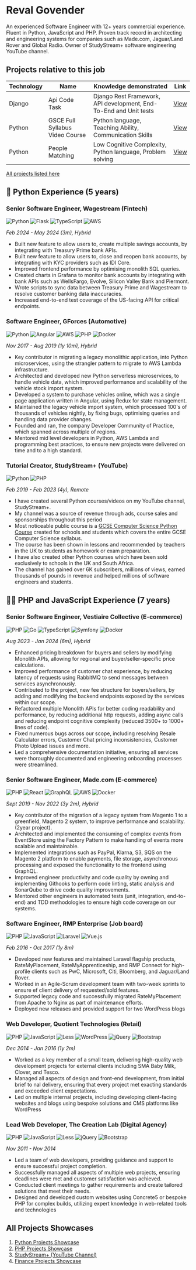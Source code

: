 # Reval Govender

An experienced Software Engineer with 12+ years commercial experience. Fluent in Python, JavaScript and PHP. Proven
track record in architecting and engineering systems for companies such as Made.com, Jaguar/Land Rover and Global Radio.
Owner of StudyStream+ software engineering YouTube channel.

## Projects relative to this job

| Technology | Name                            | Knowledge demonstrated                                            | Link                                                                                        |
|------------|---------------------------------|-------------------------------------------------------------------|---------------------------------------------------------------------------------------------|
| Django     | Api Code Task                   | Django Rest Framework, API development, End-To-End and Unit tests | [View](https://github.com/revalgovender/django-api-exercise/tree/main)                      |
| Python     | GSCE Full Syllabus Video Course | Python language, Teaching Ability, Communication Skills           | [View](https://www.youtube.com/watch?v=lv8Tl5lBJC0&list=PLrIm-p2rpV0Hczso9dnu_sAJucaaAD_Hc) |
| Python     | People Matching                 | Low Cognitive Complexity, Python language, Problem solving        | [View](https://github.com/revalgovender/people-matching-python/blob/main/main.py)           |

[All projects listed here](#all-projects-showcases)

## 🐍 Python Experience (5 years)

### Senior Software Engineer, Wagestream (Fintech)

![Python](https://img.shields.io/badge/python-3670A0?style=for-the-badge&logo=python&logoColor=ffdd54)
![Flask](https://img.shields.io/badge/flask-%23000.svg?style=for-the-badge&logo=flask&logoColor=white)
![TypeScript](https://img.shields.io/badge/typescript-%23007ACC.svg?style=for-the-badge&logo=typescript&logoColor=white)
![AWS](https://img.shields.io/badge/AWS-%23FF9900.svg?style=for-the-badge&logo=amazon-aws&logoColor=white)

*Feb 2024 - May 2024 (3m), Hybrid*

- Built new feature to allow users to, create multiple savings accounts, by integrating with Treasury Prime bank APIs.
- Built new feature to allow users to, close and reopen bank accounts, by integrating with KYC providers such as
  IDI Core.
- Improved frontend performance by optimising monolith SQL queries.
- Created charts in Grafana to monitor bank accounts by integrating with bank APIs such as WellsFargo, Evolve,
  Silicon Valley Bank and Piermont.
- Wrote scripts to sync data between Treasury Prime and Wagestream to resolve customer banking data inaccuracies.
- Increased end-to-end test coverage of the US-facing API for critical endpoints.

### Software Engineer, GForces (Automotive)

![Python](https://img.shields.io/badge/python-3670A0?style=for-the-badge&logo=python&logoColor=ffdd54)
![Angular](https://img.shields.io/badge/angular-%23DD0031.svg?style=for-the-badge&logo=angular&logoColor=white)
![AWS](https://img.shields.io/badge/AWS-%23FF9900.svg?style=for-the-badge&logo=amazon-aws&logoColor=white)
![PHP](https://img.shields.io/badge/php-%23777BB4.svg?style=for-the-badge&logo=php&logoColor=white)
![Docker](https://img.shields.io/badge/docker-%230db7ed.svg?style=for-the-badge&logo=docker&logoColor=white)

*Nov 2017 - Aug 2019 (1y 10m), Hybrid*

- Key contributor in migrating a legacy monolithic application, into Python microservices, using the strangler pattern
  to migrate to AWS Lambda infrastructure.
- Architected and developed new Python serverless microservices, to handle vehicle data, which improved performance and
  scalability of the vehicle stock import system.
- Developed a system to purchase vehicles online, which was a single page application written in Angular, using Redux
  for state management.
- Maintained the legacy vehicle import system, which processed 100's of thousands of vehicles nightly, by fixing bugs,
  optimising queries and handling data provider changes.
- Founded and ran, the company Developer Community of Practice, which spanned across multiple of regions.
- Mentored mid level developers in Python, AWS Lambda and programming best practices, to ensure new projects were
  delivered on time and to a high standard.

### Tutorial Creator, StudyStream+ (YouTube)

![Python](https://img.shields.io/badge/python-3670A0?style=for-the-badge&logo=python&logoColor=ffdd54)
![PHP](https://img.shields.io/badge/php-%23777BB4.svg?style=for-the-badge&logo=php&logoColor=white)

*Feb 2019 - Feb 2023 (4y), Remote*

- I have created several Python courses/videos on my YouTube channel, StudyStream+.
- My channel was a source of revenue through ads, course sales and sponsorships throughout this period
- Most noticeable public course is
  a [GCSE Computer Science Python Course](https://www.youtube.com/watch?v=lv8Tl5lBJC0&t=2s) created for schools and
  students which covers the entire GCSE Computer Science syllabus.
- The course has been shown in lessons and recommended by teachers in the UK to students as homework or exam
  preparation.
- I have also created other Python courses which have been sold exclusively to schools in the UK and South Africa.
- The channel has gained over 6K subscribers, millions of views, earned thousands of pounds in revenue and helped
  millions of software engineers and students.

## 👨‍💻 PHP and JavaScript Experience (7 years)

### Senior Software Engineer, Vestiaire Collective (E-commerce)

![PHP](https://img.shields.io/badge/php-%23777BB4.svg?style=for-the-badge&logo=php&logoColor=white)
![Go](https://img.shields.io/badge/go-%2300ADD8.svg?style=for-the-badge&logo=go&logoColor=white)
![TypeScript](https://img.shields.io/badge/typescript-%23007ACC.svg?style=for-the-badge&logo=typescript&logoColor=white)
![Symfony](https://img.shields.io/badge/symfony-%23000000.svg?style=for-the-badge&logo=symfony&logoColor=white)
![Docker](https://img.shields.io/badge/docker-%230db7ed.svg?style=for-the-badge&logo=docker&logoColor=white)

*Aug 2023 - Jan 2024 (6m), Hybrid*

- Enhanced pricing breakdown for buyers and sellers by modifying Monolith APIs, allowing for regional and
  buyer/seller-specific price calculations.
- Improved performance of customer chat experience, by reducing latency of requests using RabbitMQ to send messages
  between services asynchronously.
- Contributed to the project, new fee structure for buyers/sellers, by adding and modifying the backend
  endpoints exposed by the services within our scope.
- Refactored multiple Monolith APIs for better coding readability and performance, by reducing additional http requests,
  adding async calls and reducing endpoint cognitive complexity (reduced 3500+ to 1000+ lines of code).
- Fixed numerous bugs across our scope, including resolving Resale Calculator errors, Customer Chat pricing
  inconsistencies, Customer Photo Upload issues and more.
- Led a comprehensive documentation initiative, ensuring all services were thoroughly documented and engineering
  onboarding processes were streamlined.

### Senior Software Engineer, Made.com (E-commerce)

![PHP](https://img.shields.io/badge/php-%23777BB4.svg?style=for-the-badge&logo=php&logoColor=white)
![React](https://img.shields.io/badge/react-%2320232a.svg?style=for-the-badge&logo=react&logoColor=%2361DAFB)
![GraphQL](https://img.shields.io/badge/-GraphQL-E10098?style=for-the-badge&logo=graphql&logoColor=white)
![AWS](https://img.shields.io/badge/AWS-%23FF9900.svg?style=for-the-badge&logo=amazon-aws&logoColor=white)
![Docker](https://img.shields.io/badge/docker-%230db7ed.svg?style=for-the-badge&logo=docker&logoColor=white)

*Sept 2019 - Nov 2022 (3y 2m), Hybrid*

- Key contributor of the migration of a legacy system from Magento 1 to a greenfield, Magento 2 system, to improve
  performance and scalability. (2year project).
- Architected and implemented the consuming of complex events from EventStore using the Factory Pattern to make
  handling of events more scalable and maintainable.
- Implemented integrations such as PayPal, Klarna, S3, SQS on the Magento 2 platform to enable payments, file storage,
  asynchronous processing and exposed the functionality to the frontend using GraphQL.
- Improved engineer productivity and code quality by owning and implementing Githooks to perform code linting, static
  analysis and SonarQube to drive code quality improvements.
- Mentored other engineers in automated tests (unit, integration, end-to-end) and TDD methodologies to ensure high code
  coverage on our systems.

### Software Engineer, RMP Enterprise (Job board)

![PHP](https://img.shields.io/badge/php-%23777BB4.svg?style=for-the-badge&logo=php&logoColor=white)
![JavaScript](https://img.shields.io/badge/javascript-%23323330.svg?style=for-the-badge&logo=javascript&logoColor=%23F7DF1E)
![Laravel](https://img.shields.io/badge/laravel-%23FF2D20.svg?style=for-the-badge&logo=laravel&logoColor=white)
![Vue.js](https://img.shields.io/badge/vuejs-%2335495e.svg?style=for-the-badge&logo=vuedotjs&logoColor=%234FC08D)

*Feb 2016 - Oct 2017 (1y 8m)*

- Developed new features and maintained Laravel flagship products, RateMyPlacement, RateMyApprenticeship, and
  RMP Connect for high-profile clients such as PwC, Microsoft, Citi, Bloomberg, and Jaguar/Land Rover.
- Worked in an Agile-Scrum development team with two-week sprints to ensure ef client delivery of requested/sold
  features.
- Supported legacy code and successfully migrated RateMyPlacement from Apache to Nginx as part of maintenance efforts.
- Deployed new releases and provided support for two WordPress blogs

### Web Developer, Quotient Technologies (Retail)

![PHP](https://img.shields.io/badge/php-%23777BB4.svg?style=for-the-badge&logo=php&logoColor=white)
![JavaScript](https://img.shields.io/badge/javascript-%23323330.svg?style=for-the-badge&logo=javascript&logoColor=%23F7DF1E)
![Less](https://img.shields.io/badge/less-2B4C80?style=for-the-badge&logo=less&logoColor=white)
![WordPress](https://img.shields.io/badge/WordPress-%23117AC9.svg?style=for-the-badge&logo=WordPress&logoColor=white)
![jQuery](https://img.shields.io/badge/jquery-%230769AD.svg?style=for-the-badge&logo=jquery&logoColor=white)
![Bootstrap](https://img.shields.io/badge/bootstrap-%238511FA.svg?style=for-the-badge&logo=bootstrap&logoColor=white)

*Dec 2014 - Jan 2016 (1y 2m)*

- Worked as a key member of a small team, delivering high-quality web development projects for external clients
  including SMA Baby Milk, Clover, and Tesco.
- Managed all aspects of design and front-end development, from initial brief to nal delivery, ensuring that every
  project met exacting standards and exceeded client expectations.
- Led on multiple internal projects, including developing client-facing websites and blogs using bespoke solutions and
  CMS platforms like WordPress

### Lead Web Developer, The Creation Lab (Digital Agency)

![PHP](https://img.shields.io/badge/php-%23777BB4.svg?style=for-the-badge&logo=php&logoColor=white)
![JavaScript](https://img.shields.io/badge/javascript-%23323330.svg?style=for-the-badge&logo=javascript&logoColor=%23F7DF1E)
![Less](https://img.shields.io/badge/less-2B4C80?style=for-the-badge&logo=less&logoColor=white)
![jQuery](https://img.shields.io/badge/jquery-%230769AD.svg?style=for-the-badge&logo=jquery&logoColor=white)
![Bootstrap](https://img.shields.io/badge/bootstrap-%238511FA.svg?style=for-the-badge&logo=bootstrap&logoColor=white)

*Nov 2011 - Nov 2014*

- Led a team of web developers, providing guidance and support to ensure successful project completion.
- Successfully managed all aspects of multiple web projects, ensuring deadlines were met and customer satisfaction was
  achieved.
- Conducted client meetings to gather requirements and create tailored solutions that meet their needs.
- Designed and developed custom websites using Concrete5 or bespoke PHP for complex builds, utilizing expert knowledge
  in web-related tools and technologies

## All Projects Showcases

1. [Python Projects Showcase](https://github.com/revalgovender/python-projects-showcase)
2. [PHP Projects Showcase](https://github.com/revalgovender/php-projects-showcase)
3. [StudyStream+ (YouTube Channel)](https://www.youtube.com/channel/UCrj5u3y1gT93MaMqCpO1LPg)
4. [Finance Projects Showcase](https://github.com/revalgovender/finance-projects-showcase)
